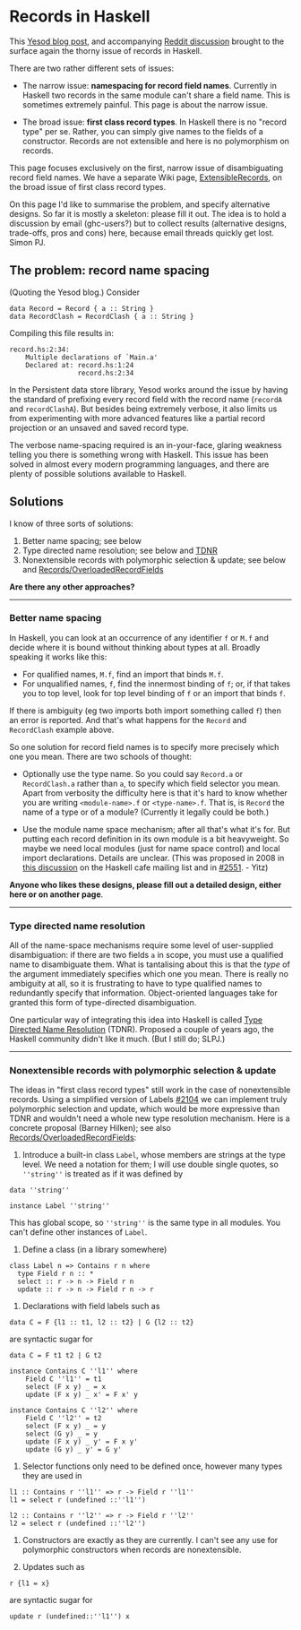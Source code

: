 # Records in Haskell



This [
Yesod blog post](http://www.yesodweb.com/blog/2011/09/limitations-of-haskell), and accompanying [
Reddit discussion](http://www.reddit.com/r/haskell/comments/k4lc4/yesod_the_limitations_of_haskell/) brought to the surface again the thorny issue of records in Haskell.



There are two rather different sets of issues:


- The narrow issue: **namespacing for record field names**. Currently in Haskell two records in the same module can't share a field name.  This is sometimes extremely painful.  This page is about the narrow issue.

- The broad issue: **first class record types**.  In Haskell there is no "record type" per se. Rather, you can simply give names to the fields of a constructor.  Records are not extensible and here is no polymorphism on records. 


This page focuses exclusively on the first, narrow issue of disambiguating record field names.  We have a separate Wiki page, [ExtensibleRecords](extensible-records), on the broad issue of first class record types.



On this page I'd like to summarise the problem, and specify alternative designs.  So far it is mostly a skeleton: please fill it out.  The idea is to hold a discussion by email (ghc-users?) but to collect results (alternative designs, trade-offs, pros and cons) here, because email threads quickly get lost.  Simon PJ.


## The problem: record name spacing



(Quoting the Yesod blog.)  Consider


```wiki
data Record = Record { a :: String }
data RecordClash = RecordClash { a :: String }
```


Compiling this file results in:


```wiki
record.hs:2:34:
    Multiple declarations of `Main.a'
    Declared at: record.hs:1:24
                 record.hs:2:34
```


In the Persistent data store library, Yesod works around the issue by having the standard of prefixing every record field with the record name (`recordA` and `recordClashA`). But besides being extremely verbose, it also limits us from experimenting with more advanced features like a partial record projection or an unsaved and saved record type.



The verbose name-spacing required is an in-your-face, glaring weakness telling you there is something wrong with Haskell. This issue has been solved in almost every modern programming languages, and there are plenty of possible solutions available to Haskell.


## Solutions



I know of three sorts of solutions:


1. Better name spacing; see below
1. Type directed name resolution; see below and [
  TDNR](http://hackage.haskell.org/trac/haskell-prime/wiki/TypeDirectedNameResolution)
1. Nonextensible records with polymorphic selection & update; see below and [Records/OverloadedRecordFields](records/overloaded-record-fields)


**Are there any other approaches?**


---


### Better name spacing



In Haskell, you can look at an occurrence of any identifier `f` or `M.f` and decide where it is bound without thinking about types at all.  Broadly speaking it works like this:


- For qualified names, `M.f`, find an import that binds `M.f`.
- For unqualified names, `f`, find the innermost binding of `f`; or, if that takes you to top level, look for top level binding of `f` or an import that binds `f`.


If there is ambiguity (eg two imports both import something called `f`) then an error is reported.  And that's what happens for the `Record` and `RecordClash` example above.



So one solution for record field names is to specify more precisely which one you mean.  There are two schools of thought:


- Optionally use the type name.  So you could say `Record.a` or `RecordClash.a` rather than `a`, to specify which field selector you mean.  Apart from verbosity the difficulty here is that it's hard to know whether you are writing `<module-name>.f` or `<type-name>.f`.  That is, is `Record` the name of a type or of a module?  (Currently it legally could be both.)

- Use the module name space mechanism; after all that's what it's for.  But putting each record definition in its own module is a bit heavyweight. So maybe we need local modules (just for name space control) and local import declarations.  Details are unclear. (This was proposed in 2008 in [
  this discussion](http://www.haskell.org/pipermail/haskell-cafe/2008-August/046494.html) on the Haskell cafe mailing list and in [\#2551](https://gitlab.staging.haskell.org/ghc/ghc/issues/2551). - Yitz)


**Anyone who likes these designs, please fill out a detailed design, either here or on another page**.


---


### Type directed name resolution



All of the name-space mechanisms require some level of user-supplied disambiguation: if there are two fields `a` in scope, you must use a qualified name to disambiguate them.  What is tantalising about this is that the *type* of the argument immediately specifies which one you mean. There is really no ambiguity at all, so it is frustrating to have to type qualified names to redundantly specify that information.  Object-oriented languages take for granted this form of type-directed disambiguation.



One particular way of integrating this idea into Haskell is called [
Type Directed Name Resolution](http://hackage.haskell.org/trac/haskell-prime/wiki/TypeDirectedNameResolution) (TDNR).  Proposed a couple of years ago, the Haskell community didn't like it much.  (But I still do; SLPJ.)


---


### Nonextensible records with polymorphic selection & update



The ideas in "first class record types" still work in the case of nonextensible records. Using a simplified version of Labels [\#2104](https://gitlab.staging.haskell.org/ghc/ghc/issues/2104) we can implement truly polymorphic selection and update, which would be more expressive than TDNR and wouldn't need a whole new type resolution mechanism.  Here is a concrete proposal (Barney Hilken); see also [Records/OverloadedRecordFields](records/overloaded-record-fields):


1. Introduce a built-in class `Label`, whose members are strings at the type level. We need a notation for them; I will use double single quotes, so `''string''` is treated as if it was defined by

  ```wiki
  data ''string''

  instance Label ''string''
  ```


This has global scope, so `''string''` is the same type in all modules. You can't define other instances of `Label`.


1. Define a class (in a library somewhere)

  ```wiki
  class Label n => Contains r n where
  	type Field r n :: *
  	select :: r -> n -> Field r n
  	update :: r -> n -> Field r n -> r
  ```
1. Declarations with field labels such as

  ```wiki
  data C = F {l1 :: t1, l2 :: t2} | G {l2 :: t2}
  ```


are syntactic sugar for


```wiki
data C = F t1 t2 | G t2

instance Contains C ''l1'' where
	Field C ''l1'' = t1
	select (F x y) _ = x
	update (F x y) _ x' = F x' y

instance Contains C ''l2'' where
	Field C ''l2'' = t2
	select (F x y) _ = y
	select (G y) _ = y
	update (F x y) _ y' = F x y'
	update (G y) _ y' = G y'
```

1. Selector functions only need to be defined once, however many types they are used in

  ```wiki
  l1 :: Contains r ''l1'' => r -> Field r ''l1''
  l1 = select r (undefined ::''l1'')

  l2 :: Contains r ''l2'' => r -> Field r ''l2''
  l2 = select r (undefined ::''l2'')
  ```
1. Constructors are exactly as they are currently. I can't see any use for polymorphic constructors when records are nonextensible.

1. Updates such as

  ```wiki
  r {l1 = x}
  ```


are syntactic sugar for


```wiki
update r (undefined::''l1'') x
```